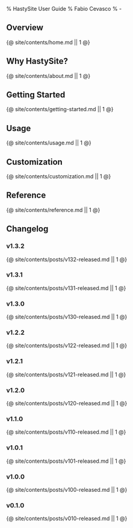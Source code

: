 % HastySite User Guide
% Fabio Cevasco
% -

## Overview

{@ site/contents/home.md || 1 @}

## Why HastySite?

{@ site/contents/about.md || 1 @}

## Getting Started

{@ site/contents/getting-started.md || 1 @}

## Usage

{@ site/contents/usage.md || 1 @}

## Customization

{@ site/contents/customization.md || 1 @}

## Reference

{@ site/contents/reference.md || 1 @}

## Changelog

### v1.3.2

{@ site/contents/posts/v132-released.md || 1 @}

### v1.3.1

{@ site/contents/posts/v131-released.md || 1 @}

### v1.3.0

{@ site/contents/posts/v130-released.md || 1 @}

### v1.2.2

{@ site/contents/posts/v122-released.md || 1 @}

### v1.2.1

{@ site/contents/posts/v121-released.md || 1 @}

### v1.2.0

{@ site/contents/posts/v120-released.md || 1 @}

### v1.1.0

{@ site/contents/posts/v110-released.md || 1 @}

### v1.0.1

{@ site/contents/posts/v101-released.md || 1 @}

### v1.0.0

{@ site/contents/posts/v100-released.md || 1 @}

### v0.1.0

{@ site/contents/posts/v010-released.md || 1 @}
